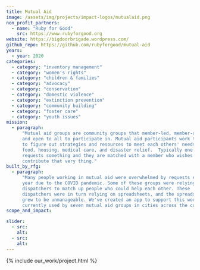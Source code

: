 ```yaml
---
title: Mutual Aid
image: /assets/img/projects/impact-logos/mutualaid.png
non_profit_partners:
  - name: "Ruby for Good"
    src: https://www.rubyforgood.org
website: https://bigdoorbrigade.wordpress.com/
github_repo: https://github.com/rubyforgood/mutual-aid
years:
  - year: 2020
categories:
  - category: "inventory management"
  - category: "women's rights"
  - category: "children & families"
  - category: "advocacy"
  - category: "conservation"
  - category: "domestic violence"
  - category: "extinction prevention"
  - category: "community building"
  - category: "foster care"
  - category: "youth issues"
mission:
  - paragraph:
      "Mutual aid groups are community groups that member-led, member-organized,
      and open to all to participate in. Mutual aid participants work together
      to figure out strategies and resources to meet each others' needs, such as
      food, housing, medical care, and disaster relief.  Typically one member
      requests something and they are matched with a member who wishes to
      contribute that very thing."
built_by_rfg:
  - paragraph:
      "Many people working in mutual aid were overwhelmed by requests early this
      year due to the COVID pandemic. Some of these groups were relying on
      dispatchers to match up people who could help each other. These
      dispatchers were in turn relying on spreadsheets, and the spreadsheets
      grew to be unmanageable. We've created an app to support this work,
      currently used by seven mutual aid groups in cities across the country."
scope_and_impact:

slider:
  - src:
    alt:
  - src:
    alt:
---
```


{% include our_work/project.html %}
